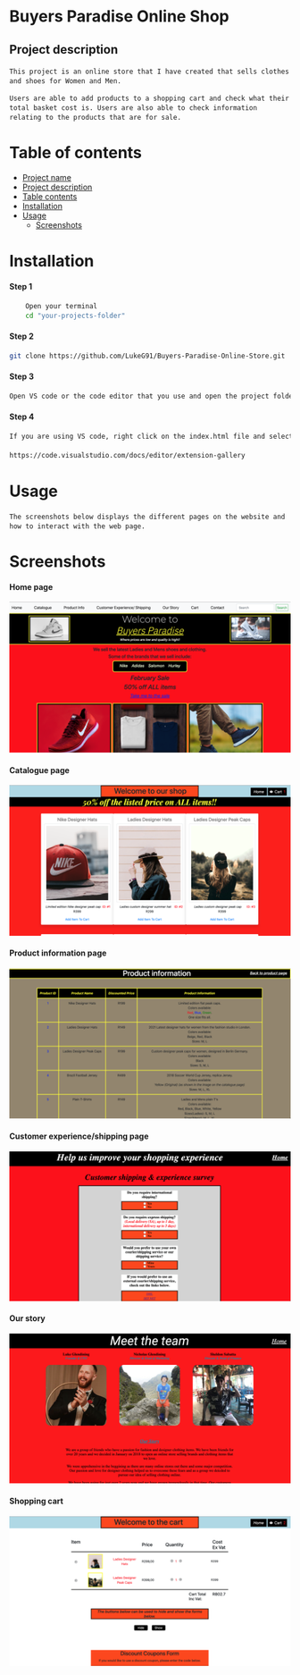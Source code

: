 <a name="title"></a>

# Buyers Paradise Online Shop

<a name="description"></a>

## Project description

`This project is an online store that I have created that sells clothes and shoes for Women and Men.`

`Users are able to add products to a shopping cart and check what their total basket cost is. Users are also able to check information relating to the products that are for sale.`

<a name="contents"></a>

# Table of contents

- [Project name](#title)
- [Project description](#description)
- [Table contents](#contents)
- [Installation](#installation)
- [Usage](#usage)
  - [Screenshots](#screenshots)

<a name="installation"></a>

# Installation

#### Step 1

```bash
    Open your terminal
    cd "your-projects-folder"
```

#### Step 2

```bash
git clone https://github.com/LukeG91/Buyers-Paradise-Online-Store.git
```

#### Step 3

```bash
Open VS code or the code editor that you use and open the project folder that you just downloaded.
```

#### Step 4

```bash
If you are using VS code, right click on the index.html file and select the "open with live server" option.  If you do not have the Live Server extension installed, you can follow the link below which shows how to install extensions in VS code.

https://code.visualstudio.com/docs/editor/extension-gallery
```

<a name="usage"></a>

# Usage

`The screenshots below displays the different pages on the website and how to interact with the web page.`

<a name="screenshots"></a>

# Screenshots

#### Home page

![home page](Screenshots/home-page.png)

#### Catalogue page

![catalogue page](Screenshots/catalogue-page.png)

#### Product information page

![product info](Screenshots/product-information.png)

#### Customer experience/shipping page

![shipping](Screenshots/shipping-page.png)

#### Our story

![product info](Screenshots/meet-the-team.png)

#### Shopping cart

![shopping cart](Screenshots/shopping-cart-page.png)
